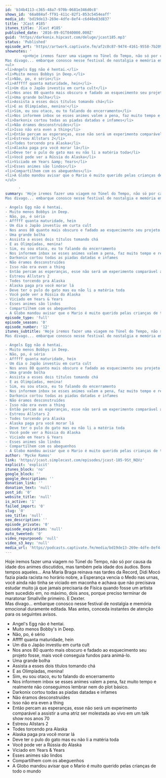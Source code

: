 ```yaml
---
id: 'b34b4113-c365-48a7-970b-0681e346d0c8'
shows_id: '66a084af-ff91-411c-82f1-853c5454eaff'
media_id: 'bd19de13-269e-4dfe-8ef4-c6d40e83d837'
title: 'JCast #185'
itunes_title: 'JCast #185'
published_date: '2016-09-01T040000.000Z'
guid: 'https//darkonix.hipcast.com/deluge/jcast185.mp3'
status: 'Published'
episode_art: 'https//artwork.captivate.fm/af2c0c87-9474-4161-9558-7b209686fbf1/1001-itunes-1582314570.jpg'
shownotes: '
        <p>Hoje iremos fazer uma viagem no Túnel do Tempo, não só por causa da idade dos animes discutidos, mas também pela idade dos áudios. Bons tempos aqueles... Ana Maria Braga reinava nas tardes da Record, Didi Mocó fazia piada racista no horário nobre, a Esperança vencia o Medo nas urnas, você ainda não tinha se viciado em maconha e achava que não precisava estudar muito já que jamais precisaria de Física quando fosse um artista bem sucedido em, no máximo, dois anos, porque preciso terminar de maratonar Smallville primeiro. E Dexter.<br />
Mas divago... embarque conosco nesse festival de nostalgia e memória emocional duramente editada. Mas antes, conceda instantes de atenção para os seguintes avisos.</p>
<ul>
<li>Angels Egg não é hentai.</li>
<li>Muito menos Bobbys in Deep.</li>
<li>Não, po, é sério</li>
<li>Afffff quanta maturidade, hein</li>
<li>Um dia o Japão investiu em curta cult</li>
<li>Nos anos 80 quanto mais obscuro e fadado ao esquecimento seu projeto fosse, mais você conseguia fundos para animá-lo.</li>
<li>Uma grande bolha</li>
<li>Assista a esses dois títulos tomando chá</li>
<li>E as Olimpíadas, menina!</li>
<li>Sim, eu sou otaco, eu to falando do encerramento</li>
<li>Nos informem inbox se esses animes valem a pena, faz muito tempo e realmente não conseguimos lembrar nem do plot básico.</li>
<li>Darkonix cortou todas as piadas datadas e infames</li>
<li>Não éramos desconstruídes</li>
<li>Isso não era even a thing</li>
<li>Então percam as esperanças, esse não será um experimento comparável a assistir a uma atriz ser molestada ao vivo em um talk show nos anos 70</li>
<li>Estreou Allstars 2</li>
<li>Todes torcendo pra Alaska</li>
<li>Alaska paga pra você morar lá</li>
<li>Deve ter o pulo do gato mas eu não li a matéria toda</li>
<li>Você pode ver a Rússia do Alaska</li>
<li>Viciado em Years &amp; Years</li>
<li>Esses animes são lindos</li>
<li>Compartilhem com os abeguenhos</li>
<li>A Globo mandou avisar que o Mario é muito querido pelas crianças de todo o mundo</li>
</ul>

      '
summary: 'Hoje iremos fazer uma viagem no Túnel do Tempo, não só por causa da idade dos animes discutidos, mas também pela idade dos áudios. Bons tempos aqueles... Ana Maria Braga reinava nas tardes da Record, Didi Mocó fazia piada racista no horário nobre, a Esperança vencia o Medo nas urnas, você ainda não tinha se viciado em maconha e achava que não precisava estudar muito já que jamais precisaria de Física quando fosse um artista bem sucedido em, no máximo, dois anos, porque preciso terminar de maratonar Smallville primeiro. E Dexter. 
Mas divago... embarque conosco nesse festival de nostalgia e memória emocional duramente editada. Mas antes, conceda instantes de atenção para os seguintes avisos. 

- Angels Egg não é hentai. 
- Muito menos Bobbys in Deep. 
- Não, po, é sério 
- Afffff quanta maturidade, hein 
- Um dia o Japão investiu em curta cult
- Nos anos 80 quanto mais obscuro e fadado ao esquecimento seu projeto fosse, mais você conseguia fundos para animá-lo. 
- Uma grande bolha
- Assista a esses dois títulos tomando chá 
- E as Olimpíadas, menina!
- Sim, eu sou otaco, eu to falando do encerramento
- Nos informem inbox se esses animes valem a pena, faz muito tempo e realmente não conseguimos lembrar nem do plot básico.
- Darkonix cortou todas as piadas datadas e infames
- Não éramos desconstruídes 
- Isso não era even a thing
- Então percam as esperanças, esse não será um experimento comparável a assistir a uma atriz ser molestada ao vivo em um talk show nos anos 70
- Estreou Allstars 2
- Todes torcendo pra Alaska
- Alaska paga pra você morar lá
- Deve ter o pulo do gato mas eu não li a matéria toda
- Você pode ver a Rússia do Alaska
- Viciado em Years & Years
- Esses animes são lindos
- Compartilhem com os abeguenhos
- A Globo mandou avisar que o Mario é muito querido pelas crianças de todo o mundo'
episode_type: 'full'
episode_season: '0'
episode_number: '12'
itunes_subtitle: 'Hoje iremos fazer uma viagem no Túnel do Tempo, não só por causa da idade dos animes discutidos, mas também pela idade dos áudios. Bons tempos aqueles... Ana Maria Braga reinava nas tardes da Record, Didi Mocó fazia piada racista no horário nobre, a Esperança vencia o Medo nas urnas, você ainda não tinha se viciado em maconha e achava que não precisava estudar muito já que jamais precisaria de Física quando fosse um artista bem sucedido em, no máximo, dois anos, porque preciso terminar de maratonar Smallville primeiro. E Dexter. 
Mas divago... embarque conosco nesse festival de nostalgia e memória emocional duramente editada. Mas antes, conceda instantes de atenção para os seguintes avisos. 

- Angels Egg não é hentai. 
- Muito menos Bobbys in Deep. 
- Não, po, é sério 
- Afffff quanta maturidade, hein 
- Um dia o Japão investiu em curta cult
- Nos anos 80 quanto mais obscuro e fadado ao esquecimento seu projeto fosse, mais você conseguia fundos para animá-lo. 
- Uma grande bolha
- Assista a esses dois títulos tomando chá 
- E as Olimpíadas, menina!
- Sim, eu sou otaco, eu to falando do encerramento
- Nos informem inbox se esses animes valem a pena, faz muito tempo e realmente não conseguimos lembrar nem do plot básico.
- Darkonix cortou todas as piadas datadas e infames
- Não éramos desconstruídes 
- Isso não era even a thing
- Então percam as esperanças, esse não será um experimento comparável a assistir a uma atriz ser molestada ao vivo em um talk show nos anos 70
- Estreou Allstars 2
- Todes torcendo pra Alaska
- Alaska paga pra você morar lá
- Deve ter o pulo do gato mas eu não li a matéria toda
- Você pode ver a Rússia do Alaska
- Viciado em Years & Years
- Esses animes são lindos
- Compartilhem com os abeguenhos
- A Globo mandou avisar que o Mario é muito querido pelas crianças de todo o mundo'
author: 'Mycke Ramos'
link: 'https//jcast.simplecast.com/episodes/jcast-185-9St_NQVz'
explicit: 'explicit'
itunes_block: 'no'
google_block: ''
google_description: ''
donation_link: ''
donation_text: 'null'
post_id: '0'
website_title: 'null'
is_active: '1'
failed_import: '0'
slug: '0'
seo_title: 'null'
seo_description: ''
episode_private: '0'
episode_expiration: 'null'
auto_tweeted: '0'
video_repurposed: 'null'
video_s3_key: 'null'
media_url: 'https//podcasts.captivate.fm/media/bd19de13-269e-4dfe-8ef4-c6d40e83d837/jcast185_tc.mp3'
---
```

Hoje iremos fazer uma viagem no Túnel do Tempo, não só por causa da idade dos animes discutidos, mas também pela idade dos áudios. Bons tempos aqueles... Ana Maria Braga reinava nas tardes da Record, Didi Mocó fazia piada racista no horário nobre, a Esperança vencia o Medo nas urnas, você ainda não tinha se viciado em maconha e achava que não precisava estudar muito já que jamais precisaria de Física quando fosse um artista bem sucedido em, no máximo, dois anos, porque preciso terminar de maratonar Smallville primeiro. E Dexter.  
Mas divago... embarque conosco nesse festival de nostalgia e memória emocional duramente editada. Mas antes, conceda instantes de atenção para os seguintes avisos.

*   Angel's Egg não é hentai.
*   Muito menos Bobby's in Deep.
*   Não, po, é sério
*   Afffff quanta maturidade, hein
*   Um dia o Japão investiu em curta cult
*   Nos anos 80 quanto mais obscuro e fadado ao esquecimento seu projeto fosse, mais você conseguia fundos para animá-lo.
*   Uma grande bolha
*   Assista a esses dois títulos tomando chá
*   E as Olimpíadas, menina!
*   Sim, eu sou otaco, eu to falando do encerramento
*   Nos informem inbox se esses animes valem a pena, faz muito tempo e realmente não conseguimos lembrar nem do plot básico.
*   Darkonix cortou todas as piadas datadas e infames
*   Não éramos desconstruídes
*   Isso não era even a thing
*   Então percam as esperanças, esse não será um experimento comparável a assistir a uma atriz ser molestada ao vivo em um talk show nos anos 70
*   Estreou Allstars 2
*   Todes torcendo pra Alaska
*   Alaska paga pra você morar lá
*   Deve ter o pulo do gato mas eu não li a matéria toda
*   Você pode ver a Rússia do Alaska
*   Viciado em Years & Years
*   Esses animes são lindos
*   Compartilhem com os abeguenhos
*   A Globo mandou avisar que o Mario é muito querido pelas crianças de todo o mundo